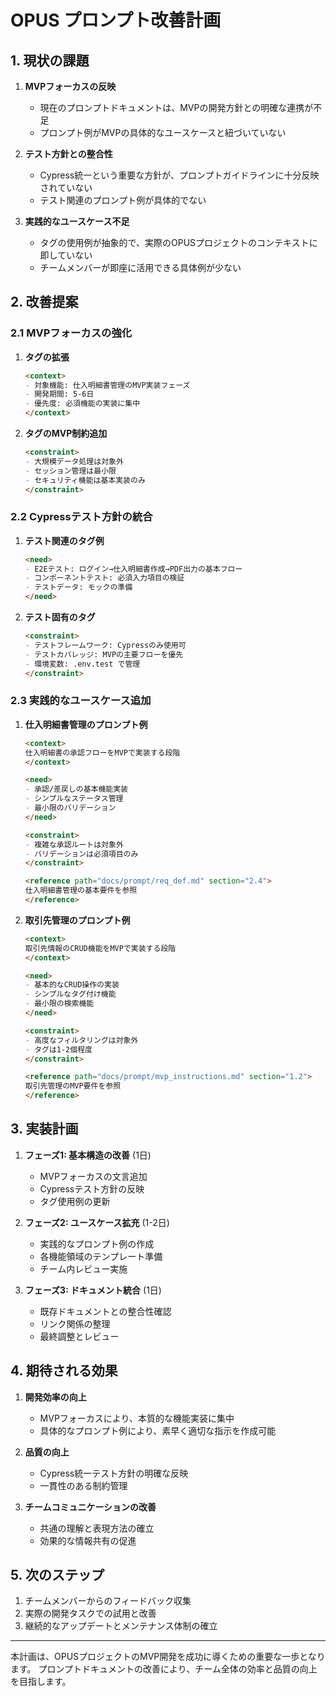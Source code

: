 # OPUS プロンプト改善計画

## 1. 現状の課題

1. **MVPフォーカスの反映**
   - 現在のプロンプトドキュメントは、MVPの開発方針との明確な連携が不足
   - プロンプト例がMVPの具体的なユースケースと紐づいていない

2. **テスト方針との整合性**
   - Cypress統一という重要な方針が、プロンプトガイドラインに十分反映されていない
   - テスト関連のプロンプト例が具体的でない

3. **実践的なユースケース不足**
   - タグの使用例が抽象的で、実際のOPUSプロジェクトのコンテキストに即していない
   - チームメンバーが即座に活用できる具体例が少ない

## 2. 改善提案

### 2.1 MVPフォーカスの強化

1. **<context>タグの拡張**
   ```markdown
   <context>
   - 対象機能: 仕入明細書管理のMVP実装フェーズ
   - 開発期間: 5-6日
   - 優先度: 必須機能の実装に集中
   </context>
   ```

2. **<constraint>タグのMVP制約追加**
   ```markdown
   <constraint>
   - 大規模データ処理は対象外
   - セッション管理は最小限
   - セキュリティ機能は基本実装のみ
   </constraint>
   ```

### 2.2 Cypressテスト方針の統合

1. **テスト関連の<need>タグ例**
   ```markdown
   <need>
   - E2Eテスト: ログイン→仕入明細書作成→PDF出力の基本フロー
   - コンポーネントテスト: 必須入力項目の検証
   - テストデータ: モックの準備
   </need>
   ```

2. **テスト固有の<constraint>タグ**
   ```markdown
   <constraint>
   - テストフレームワーク: Cypressのみ使用可
   - テストカバレッジ: MVPの主要フローを優先
   - 環境変数: .env.test で管理
   </constraint>
   ```

### 2.3 実践的なユースケース追加

1. **仕入明細書管理のプロンプト例**
   ```markdown
   <context>
   仕入明細書の承認フローをMVPで実装する段階
   </context>

   <need>
   - 承認/差戻しの基本機能実装
   - シンプルなステータス管理
   - 最小限のバリデーション
   </need>

   <constraint>
   - 複雑な承認ルートは対象外
   - バリデーションは必須項目のみ
   </constraint>

   <reference path="docs/prompt/req_def.md" section="2.4">
   仕入明細書管理の基本要件を参照
   </reference>
   ```

2. **取引先管理のプロンプト例**
   ```markdown
   <context>
   取引先情報のCRUD機能をMVPで実装する段階
   </context>

   <need>
   - 基本的なCRUD操作の実装
   - シンプルなタグ付け機能
   - 最小限の検索機能
   </need>

   <constraint>
   - 高度なフィルタリングは対象外
   - タグは1-2個程度
   </constraint>

   <reference path="docs/prompt/mvp_instructions.md" section="1.2">
   取引先管理のMVP要件を参照
   </reference>
   ```

## 3. 実装計画

1. **フェーズ1: 基本構造の改善** (1日)
   - MVPフォーカスの文言追加
   - Cypressテスト方針の反映
   - タグ使用例の更新

2. **フェーズ2: ユースケース拡充** (1-2日)
   - 実践的なプロンプト例の作成
   - 各機能領域のテンプレート準備
   - チーム内レビュー実施

3. **フェーズ3: ドキュメント統合** (1日)
   - 既存ドキュメントとの整合性確認
   - リンク関係の整理
   - 最終調整とレビュー

## 4. 期待される効果

1. **開発効率の向上**
   - MVPフォーカスにより、本質的な機能実装に集中
   - 具体的なプロンプト例により、素早く適切な指示を作成可能

2. **品質の向上**
   - Cypress統一テスト方針の明確な反映
   - 一貫性のある制約管理

3. **チームコミュニケーションの改善**
   - 共通の理解と表現方法の確立
   - 効果的な情報共有の促進

## 5. 次のステップ

1. チームメンバーからのフィードバック収集
2. 実際の開発タスクでの試用と改善
3. 継続的なアップデートとメンテナンス体制の確立

---

本計画は、OPUSプロジェクトのMVP開発を成功に導くための重要な一歩となります。
プロンプトドキュメントの改善により、チーム全体の効率と品質の向上を目指します。